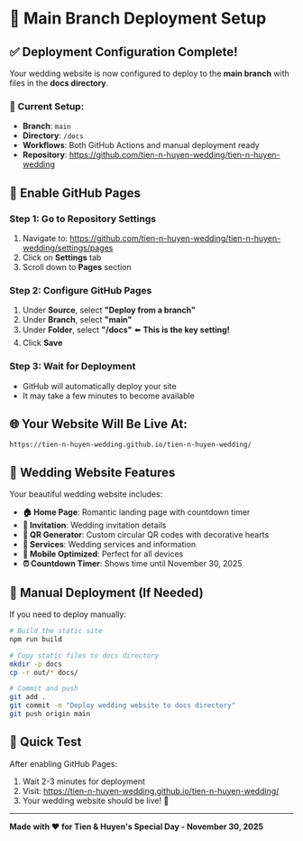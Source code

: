 # 🎉 Main Branch Deployment Setup

## ✅ Deployment Configuration Complete!

Your wedding website is now configured to deploy to the **main branch** with files in the **docs directory**.

### **🔧 Current Setup:**
- **Branch**: `main`
- **Directory**: `/docs`
- **Workflows**: Both GitHub Actions and manual deployment ready
- **Repository**: https://github.com/tien-n-huyen-wedding/tien-n-huyen-wedding

## 🚀 Enable GitHub Pages

### **Step 1: Go to Repository Settings**
1. Navigate to: https://github.com/tien-n-huyen-wedding/tien-n-huyen-wedding/settings/pages
2. Click on **Settings** tab
3. Scroll down to **Pages** section

### **Step 2: Configure GitHub Pages**
1. Under **Source**, select **"Deploy from a branch"**
2. Under **Branch**, select **"main"**
3. Under **Folder**, select **"/docs"** ⬅️ **This is the key setting!**
4. Click **Save**

### **Step 3: Wait for Deployment**
- GitHub will automatically deploy your site
- It may take a few minutes to become available

## 🌐 Your Website Will Be Live At:
```
https://tien-n-huyen-wedding.github.io/tien-n-huyen-wedding/
```

## 🎊 Wedding Website Features

Your beautiful wedding website includes:

- **🏠 Home Page**: Romantic landing page with countdown timer
- **💌 Invitation**: Wedding invitation details
- **📱 QR Generator**: Custom circular QR codes with decorative hearts
- **🎊 Services**: Wedding services and information
- **📱 Mobile Optimized**: Perfect for all devices
- **⏰ Countdown Timer**: Shows time until November 30, 2025

## 🔧 Manual Deployment (If Needed)

If you need to deploy manually:

```bash
# Build the static site
npm run build

# Copy static files to docs directory
mkdir -p docs
cp -r out/* docs/

# Commit and push
git add .
git commit -m "Deploy wedding website to docs directory"
git push origin main
```

## 🎯 Quick Test

After enabling GitHub Pages:
1. Wait 2-3 minutes for deployment
2. Visit: https://tien-n-huyen-wedding.github.io/tien-n-huyen-wedding/
3. Your wedding website should be live! 🎉

---

**Made with ❤️ for Tien & Huyen's Special Day - November 30, 2025**
